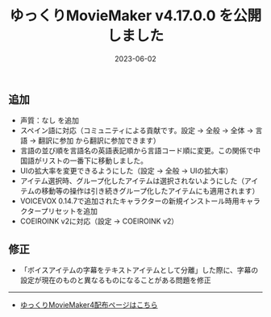 ﻿---
title: ゆっくりMovieMaker v4.17.0.0 を公開しました
date: 2023-06-02
tags: [YMM4,お知らせ]
---
## 追加
- 声質：なし を追加
- スペイン語に対応（コミュニティによる貢献です。設定 → 全般 → 全体 → 言語 → 翻訳に参加 から翻訳に参加できます）
- 言語の並び順を言語名の英語表記順から言語コード順に変更。この関係で中国語がリストの一番下に移動しました。
- UIの拡大率を変更できるようにした（設定 → 全般 → UIの拡大率）
- アイテム選択時、グループ化したアイテムは選択されないようにした（アイテムの移動等の操作は引き続きグループ化したアイテムにも適用されます）
- VOICEVOX 0.14.7で追加されたキャラクターの新規インストール時用キャラクタープリセットを追加
- COEIROINK v2に対応（設定 → COEIROINK v2）
## 修正
- 「ボイスアイテムの字幕をテキストアイテムとして分離」した際に、字幕の設定が現在のものと異なるものになることがある問題を修正

---

- [ゆっくりMovieMaker4配布ページはこちら](../index.md)